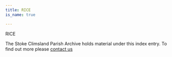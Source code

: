 ```yaml
---
title: RICE
is_name: true

---
```


RICE


The Stoke Climsland Parish Archive holds material under this index entry. To find out more please [contact us](/contact/)
